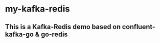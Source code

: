 my-kafka-redis 
==============
This is a Kafka-Redis demo based on confluent-kafka-go & go-redis
--------------
